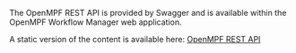 The OpenMPF REST API is provided by Swagger and is available within the OpenMPF Workflow Manager web application.

A static version of the content is available here:
<a href="../html/rest-api/REST-API.html" target="_blank">OpenMPF REST API</a>
